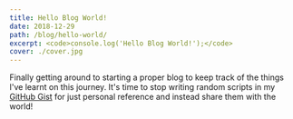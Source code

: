 ```yaml
---
title: Hello Blog World!
date: 2018-12-29
path: /blog/hello-world/
excerpt: <code>console.log('Hello Blog World!');</code>
cover: ./cover.jpg
---
```


Finally getting around to starting a proper blog to keep track of the things I've learnt on this journey. It's time to stop writing random scripts in my [GitHub Gist](https://gist.github.com/jiahaog) for just personal reference and instead share them with the world!
